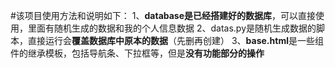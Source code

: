#该项目使用方法和说明如下：
1、**database是已经搭建好的数据库**，可以直接使用，里面有随机生成的数据和我的个人信息数据
2、datas.py是随机生成数据的脚本，直接运行会**覆盖数据库中原本的数据**（先删再创建）
3、**base.html**是一些组件的继承模板，包括导航条、下拉框等，但是**没有功能部分的操作**